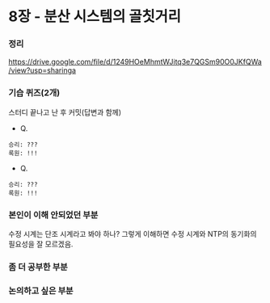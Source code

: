 # 8장 - 분산 시스템의 골칫거리

### 정리
https://drive.google.com/file/d/1249HOeMhmtWJitq3e7QGSm90O0JKfQWa/view?usp=sharinga

### 기습 퀴즈(2개)
스터디 끝나고 난 후 커밋(답변과 함께)
- Q.
```text
승리: ???
록원: !!!
```  

- Q.
```text
승리: ???
록원: !!!
``` 

### 본인이 이해 안되었던 부분
수정 시계는 단조 시계라고 봐야 하나? 그렇게 이해하면 수정 시계와 NTP의 동기화의 필요성을 잘 모르겠음.

### 좀 더 공부한 부분

### 논의하고 싶은 부분